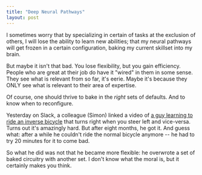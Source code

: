 ```yaml
---
title: "Deep Neural Pathways"
layout: post
---
```


I sometimes worry that by specializing in certain of tasks at the exclusion of
others, I will lose the ability to learn new abilities; that my neural pathways
will get frozen in a certain configuration, baking my current skillset into my
brain.

But maybe it isn't that bad. You lose flexibility, but you gain efficiency.
People who are great at their job do have it "wired" in them in some sense. They
see what is relevant from so far, it's eerie. Maybe it's because they ONLY see
what is relevant to their area of expertise.

Of course, one should thrive to bake in the *right* sets of defaults. And to
know when to reconfigure.

Yesterday on Slack, a colleague (Simon) linked a video of
[a guy learning to ride an inverse bicycle][bicycle] that turns right when you
steer left and vice-versa. Turns out it's amazingly hard. But after eight
months, he got it. And guess what: after a while he couldn't ride the normal
bicycle anymore -- he had to try 20 minutes for it to come bad.

[bicycle]: https://www.youtube.com/watch?v=MFzDaBzBlL0

So what he did was not that he became more flexible: he overwrote a set of baked
circuitry with another set. I don't know what the moral is, but it certainly
makes you think.
